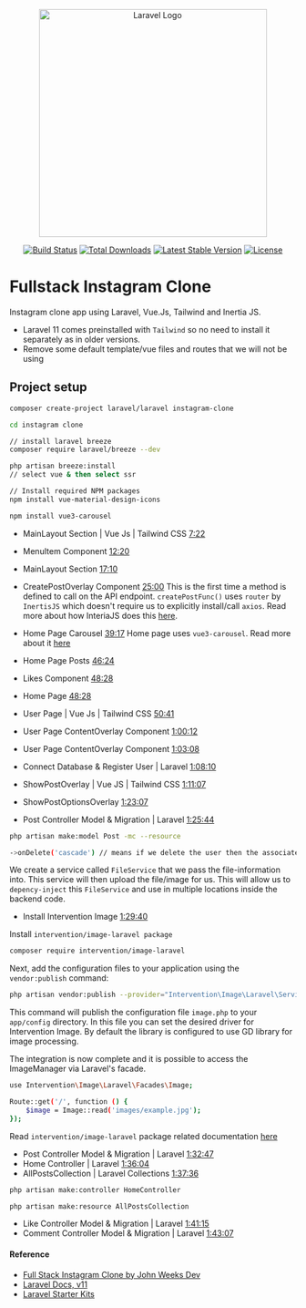 <p align="center"><a href="https://laravel.com" target="_blank"><img src="https://raw.githubusercontent.com/laravel/art/master/logo-lockup/5%20SVG/2%20CMYK/1%20Full%20Color/laravel-logolockup-cmyk-red.svg" width="400" alt="Laravel Logo"></a></p>

<p align="center">
<a href="https://github.com/laravel/framework/actions"><img src="https://github.com/laravel/framework/workflows/tests/badge.svg" alt="Build Status"></a>
<a href="https://packagist.org/packages/laravel/framework"><img src="https://img.shields.io/packagist/dt/laravel/framework" alt="Total Downloads"></a>
<a href="https://packagist.org/packages/laravel/framework"><img src="https://img.shields.io/packagist/v/laravel/framework" alt="Latest Stable Version"></a>
<a href="https://packagist.org/packages/laravel/framework"><img src="https://img.shields.io/packagist/l/laravel/framework" alt="License"></a>
</p>

# Fullstack Instagram Clone

Instagram clone app using Laravel, Vue.Js, Tailwind and Inertia JS.

- Laravel 11 comes preinstalled with `Tailwind` so no need to install it separately as in older versions. 
- Remove some default template/vue files and routes that we will not be using

## Project setup

```bash
composer create-project laravel/laravel instagram-clone

cd instagram clone

// install laravel breeze
composer require laravel/breeze --dev

php artisan breeze:install
// select vue & then select ssr

// Install required NPM packages
npm install vue-material-design-icons

npm install vue3-carousel
```

- MainLayout Section | Vue Js | Tailwind CSS [7:22](https://www.youtube.com/watch?v=MjkamZQJY_8&t=442s)
- MenuItem Component [12:20](https://www.youtube.com/watch?v=MjkamZQJY_8&t=740s)
- MainLayout Section [17:10](https://www.youtube.com/watch?v=MjkamZQJY_8&t=1030s)
- CreatePostOverlay Component [25:00](https://www.youtube.com/watch?v=MjkamZQJY_8&t=1500s)
This is the first time a method is defined to call on the API endpoint. `createPostFunc()` uses `router` by `InertisJS` which doesn't require us to explicitly install/call `axios`. Read more about how InteriaJS does this [here](https://inertiajs.com/manual-visits).

- Home Page Carousel [39:17](https://www.youtube.com/watch?v=MjkamZQJY_8&t=2357s)
Home page uses `vue3-carousel`. Read more about it [here](https://ismail9k.github.io/vue3-carousel/getting-started.html)

- Home Page Posts [46:24](https://www.youtube.com/watch?v=MjkamZQJY_8&t=2784s)
- Likes Component [48:28](https://www.youtube.com/watch?v=MjkamZQJY_8&t=2908s)
- Home Page [48:28](https://www.youtube.com/watch?v=MjkamZQJY_8&t=2980s)
- User Page | Vue Js | Tailwind CSS [50:41](https://www.youtube.com/watch?v=MjkamZQJY_8&t=3041s)
- User Page ContentOverlay Component [1:00:12](https://www.youtube.com/watch?v=MjkamZQJY_8&t=3612s)
- User Page ContentOverlay Component [1:03:08](https://www.youtube.com/watch?v=MjkamZQJY_8&t=3788s)

- Connect Database & Register User | Laravel [1:08:10](https://www.youtube.com/watch?v=MjkamZQJY_8&t=4090s)

- ShowPostOverlay | Vue JS | Tailwind CSS [1:11:07](https://www.youtube.com/watch?v=MjkamZQJY_8&t=4267s)
- ShowPostOptionsOverlay [1:23:07](https://www.youtube.com/watch?v=MjkamZQJY_8&t=4987s)

- Post Controller Model & Migration | Laravel [1:25:44](https://www.youtube.com/watch?v=MjkamZQJY_8&t=5144s)

```bash
php artisan make:model Post -mc --resource

->onDelete('cascade') // means if we delete the user then the associated posts will also be deleted automatically
```

We create a service called `FileService` that we pass the file-information into. This service will then upload the file/image for us. This will allow us to `depency-inject` this `FileService` and use in multiple locations inside the backend code.

- Install Intervention Image [1:29:40](https://www.youtube.com/watch?v=MjkamZQJY_8&t=5380s)

Install `intervention/image-laravel package`

```bash
composer require intervention/image-laravel
```

Next, add the configuration files to your application using the `vendor:publish` command:

```bash
php artisan vendor:publish --provider="Intervention\Image\Laravel\ServiceProvider"
```

This command will publish the configuration file `image.php` to your `app/config` directory. In this file you can set the desired driver for Intervention Image. By default the library is configured to use GD library for image processing.

The integration is now complete and it is possible to access the ImageManager via Laravel's facade.

```bash
use Intervention\Image\Laravel\Facades\Image;

Route::get('/', function () {
    $image = Image::read('images/example.jpg');
});
```

Read `intervention/image-laravel` package related documentation [here](https://image.intervention.io/v3/introduction/frameworks)

- Post Controller Model & Migration | Laravel [1:32:47](https://www.youtube.com/watch?v=MjkamZQJY_8&t=5567s)
- Home Controller | Laravel [1:36:04](https://www.youtube.com/watch?v=MjkamZQJY_8&t=5764s)
- AllPostsCollection | Laravel Collections [1:37:36](https://www.youtube.com/watch?v=MjkamZQJY_8&t=5856s)

```bash
php artisan make:controller HomeController

php artisan make:resource AllPostsCollection
```

- Like Controller Model & Migration | Laravel [1:41:15](https://www.youtube.com/watch?v=MjkamZQJY_8&t=6075s)
- Comment Controller Model & Migration | Laravel [1:43:07](https://www.youtube.com/watch?v=MjkamZQJY_8&t=6187s)




#### Reference

- [Full Stack Instagram Clone by John Weeks Dev](https://www.youtube.com/watch?v=MjkamZQJY_8)
- [Laravel Docs, v11](https://laravel.com/docs/11.x)
- [Laravel Starter Kits](https://laravel.com/docs/11.x/starter-kits)